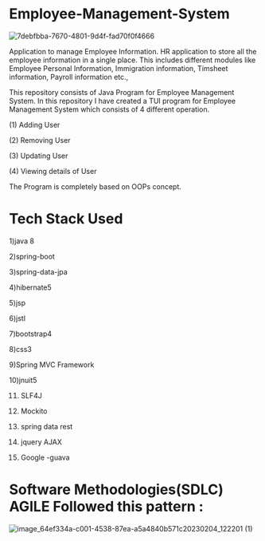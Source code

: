 # Employee-Management-System 
![7debfbba-7670-4801-9d4f-fad70f0f4666](https://user-images.githubusercontent.com/93249038/215545052-88e9a412-7608-42e8-ba66-ab7af23aafe2.gif)


   Application to manage Employee Information. HR application to store all the employee information in a single place. This includes different modules like Employee Personal Information, Immigration information, Timsheet information, Payroll information etc.,

 This repository consists of Java Program for Employee Management System. In this repository I have created a TUI program for Employee Management System which consists of 4 different operation.

(1) Adding User

(2) Removing User

(3) Updating User

(4) Viewing details of User

The Program is completely based on OOPs concept.



# Tech Stack Used

1)java 8   

2)spring-boot 

3)spring-data-jpa 

4)hibernate5 

5)jsp 

6)jstl  

7)bootstrap4 

8)css3

9)Spring MVC Framework 

10)jnuit5 

11) SLF4J 

12) Mockito

13) spring data rest 

14) jquery AJAX  

15) Google -guava 

# Software Methodologies(SDLC) AGILE Followed this pattern :

![image_64ef334a-c001-4538-87ea-a5a4840b571c20230204_122201 (1)](https://user-images.githubusercontent.com/93249038/216754329-d2b04ebe-b60e-4073-b902-7ad6a3637e15.jpg)

